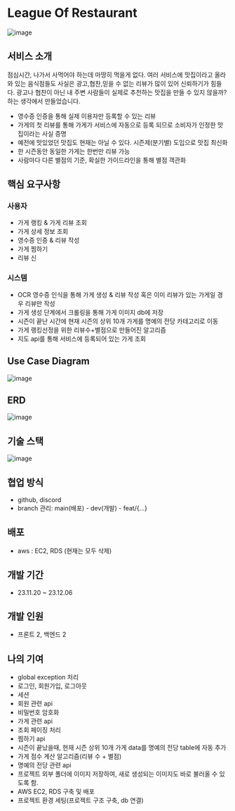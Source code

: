 # League Of Restaurant
![image](https://github.com/tg-96/LeagueOfResturant_api/assets/98454438/4720bc8d-61c6-46c0-97d6-5b0ed071ba0c)

## 서비스 소개
점심시간, 나가서 사먹어야 하는데 마땅히 먹을게 없다. 여러 서비스에 맛집이라고 올라와 있는 음식점들도 사실은 광고,협찬,믿을 수 없는 리뷰가 많이 있어 신뢰하기가 힘들다.
광고나 협찬이 아닌 내 주변 사람들이 실제로 추천하는 맛집을 만들 수 있지 않을까? 하는 생각에서 만들었습니다. 
- 영수증 인증을 통해 실제 이용자만 등록할 수 있는 리뷰
- 가게의 첫 리뷰를 통해 가게가 서비스에 자동으로 등록 되므로 소비자가 인정한 맛집이라는 사실 증명
- 예전에 맛있었던 맛집도 현재는 아닐 수 있다. 시즌제(분기별) 도입으로 맛집 최신화
- 한 시즌동안 동일한 가게는 한번만 리뷰 가능
- 사람마다 다른 별점의 기준, 확실한 가이드라인을 통해 별점 객관화
  
## 핵심 요구사항
### 사용자
- 가게 랭킹 & 가게 리뷰 조회
- 가게 상세 정보 조회
- 영수증 인증 & 리뷰 작성
- 가게 찜하기
- 리뷰 신
### 시스템
- OCR 영수증 인식을 통해 가게 생성 & 리뷰 작성 혹은 이미 리뷰가 있는 가게일 경우 리뷰만 작성 
- 가게 생성 단계에서 크롤링을 통해 가게 이미지 db에 저장
- 시즌이 끝난 시간에 현재 시즌의 상위 10개 가게를 명예의 전당 카테고리로 이동
- 가게 랭킹선정을 위한 리뷰수+별점으로 만들어진 알고리즘
- 지도 api를 통해 서비스에 등록되어 있는 가게 조회

## Use Case Diagram 
![image](https://github.com/tg-96/LeagueOfResturant_api/assets/98454438/b2405288-6a3d-47e4-b67a-1335610c3ea6)
  
## ERD
![image](https://github.com/tg-96/LeagueOfResturant_api/assets/98454438/02b5b0d4-c02a-44dc-8e40-a3a0b132a611)

## 기술 스택
![image](https://github.com/tg-96/LeagueOfResturant_api/assets/98454438/11fc6f54-7233-4dc9-965d-c04e98356d2c)

## 협업 방식
- github, discord
- branch 관리:
  main(배포) - dev(개발) - feat/{...}

## 배포 
- aws : EC2, RDS (현재는 모두 삭제)

## 개발 기간
- 23.11.20 ~ 23.12.06

## 개발 인원
- 프론트 2, 백엔드 2

## 나의 기여
- global exception 처리
- 로그인, 회원가입, 로그아웃
- 세션
- 회원 관련 api
- 비밀번호 암호화
- 가게 관련 api
- 조회 페이징 처리
- 찜하기 api
- 시즌이 끝났을때, 현재 시즌 상위 10개 가게 data를 명예의 전당 table에 자동 추가
- 가게 점수 계산 알고리즘(리뷰 수 + 별점)
- 명예의 전당 관련 api
- 프로젝트 외부 폴더에 이미지 저장하여, 새로 생성되는 이미지도 바로 불러올 수 있도록 함.
- AWS EC2, RDS 구축 및 배포
- 프로젝트 환경 세팅(프로젝트 구조 구축, db 연결)
